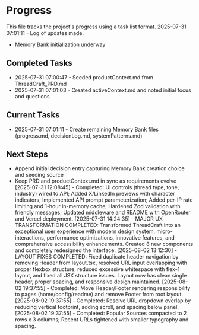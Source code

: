 # Progress

This file tracks the project's progress using a task list format.
2025-07-31 07:01:11 - Log of updates made.

* Memory Bank initialization underway

## Completed Tasks

* 2025-07-31 07:00:47 - Seeded productContext.md from ThreadCraft_PRD.md
* 2025-07-31 07:01:03 - Created activeContext.md and noted initial focus and questions

## Current Tasks

* 2025-07-31 07:01:11 - Create remaining Memory Bank files (progress.md, decisionLog.md, systemPatterns.md)

## Next Steps

* Append initial decision entry capturing Memory Bank creation choice and seeding source
* Keep PRD and productContext.md in sync as requirements evolve
[2025-07-31 12:08:45] - Completed: UI controls (thread type, tone, industry) wired to API; Added X/LinkedIn previews with character indicators; Implemented API prompt parameterization; Added per-IP rate limiting and 1-hour in-memory cache; Hardened Zod validation with friendly messages; Updated middleware and README with OpenRouter and Vercel deployment.
[2025-07-31 14:24:35] - MAJOR UX TRANSFORMATION COMPLETED: Transformed ThreadCraft into an exceptional user experience with modern design system, micro-interactions, performance optimizations, innovative features, and comprehensive accessibility enhancements. Created 8 new components and completely redesigned the interface.
[2025-08-02 13:12:30] - LAYOUT FIXES COMPLETED: Fixed duplicate header navigation by removing Header from layout.tsx, resolved URL input overlapping with proper flexbox structure, reduced excessive whitespace with flex-1 layout, and fixed all JSX structure issues. Layout now has clean single header, proper spacing, and responsive design maintained.
[2025-08-02 19:37:55] - Completed: Move Header/Footer rendering responsibility to pages (home/config/readme) and remove Footer from root layout.
[2025-08-02 19:37:55] - Completed: Resolve URL dropdown overlap by reducing vertical footprint, adding scroll, and spacing below panel.
[2025-08-02 19:37:55] - Completed: Popular Sources compacted to 2 rows x 3 columns; Recent URLs tightened with smaller typography and spacing.